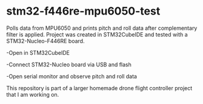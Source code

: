 # stm32-f446re-mpu6050-test
Polls data from MPU6050 and prints pitch and roll data after complementary filter is applied. Project was created in STM32CubeIDE and tested with a STM32-Nucleo-F446RE board. 

-Open in STM32CubeIDE 

-Connect STM32-Nucleo board via USB and flash 

-Open serial monitor and observe pitch and roll data 


This repository is part of a larger homemade drone flight controller project that I am working on.
